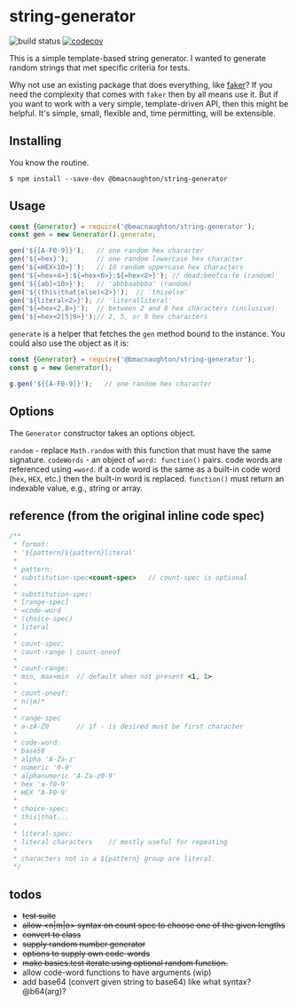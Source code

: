 
# string-generator

![build status](https://github.com/bmacnaughton/string-generator/actions/workflows/on-new-code.yml/badge.svg?branch=master) [![codecov](https://codecov.io/gh/bmacnaughton/string-generator/branch/master/graph/badge.svg?token=MUWZJSTWPJ)](https://codecov.io/gh/bmacnaughton/string-generator)

This is a simple template-based string generator. I wanted to generate
random strings that met specific criteria for tests.

Why not use an existing package that does everything, like [faker](https://github.com/Marak/Faker.js)?
If you need the complexity that comes with `faker` then by all means use
it. But if you want to work with a very simple, template-driven API, then
this might be helpful. It's simple, small, flexible and, time permitting,
will be extensible.

## Installing

You know the routine.

`$ npm install --save-dev @bmacnaughton/string-generator`

## Usage

```js
const {Generator} = require('@bmacnaughton/string-generator');
const gen = new Generator().generate;

gen('${[A-F0-9]}');   // one random hex character
gen('${=hex}');       // one random lowercase hex character
gen('${=HEX<10>}');   // 10 random uppercase hex characters
gen('${=hex<4>}:${=hex<6>}:${=hex<2>}'); // dead:beefca:fe (random)
gen('${[ab]<10>}');   // 'abbbaabbba' (random)
gen('${(this|that|else)<2>}');  // 'thiselse'
gen('${literal<2>}'); // 'literalliteral'
gen('${=hex<2,8>}');  // between 2 and 8 hex characters (inclusive)
gen('${=hex<2|5|9>}');// 2, 5, or 9 hex characters
```

`generate` is a helper that fetches the `gen` method bound to the instance. You
could also use the object as it is:

```js
const {Generator} = require('@bmacnaughton/string-generator');
const g = new Generator();

g.gen('${[A-F0-9]}');   // one random hex character
```

## Options

The `Generator` constructor takes an options object.

`random` - replace `Math.random` with this function that must have the same signature.
`codeWords` - an object of `word: function()` pairs. code words are referenced using `=word`. if
a code word is the same as a built-in code word (`hex`, `HEX`, etc.) then the built-in word is
replaced. `function()` must return an indexable value, e.g., string or array.


## reference (from the original inline code spec)
```js
/**
 * format:
 * '${pattern}${pattern}literal'
 *
 * pattern:
 * substitution-spec<count-spec>   // count-spec is optional
 *
 * substitution-spec:
 * [range-spec]
 * =code-word
 * (choice-spec)
 * literal
 *
 * count-spec:
 * count-range | count-oneof
 *
 * count-range:
 * min, max=min  // default when not present <1, 1>
 *
 * count-oneof:
 * n(|m)*
 *
 * range-spec
 * a-zA-Z0       // if - is desired must be first character
 *
 * code-word:
 * base58
 * alpha 'A-Za-z'
 * numeric '0-9'
 * alphanumeric 'A-Za-z0-9'
 * hex 'a-f0-9'
 * HEX 'A-F0-9'
 *
 * choice-spec:
 * this|that...
 *
 * literal-spec:
 * literal characters    // mostly useful for repeating
 *
 * characters not in a ${pattern} group are literal.
 */
```

## todos

- ~~test suite~~
- ~~allow <n|m|o> syntax on count spec to choose one of the given lengths~~
- ~~convert to class~~
- ~~supply random number generator~~
- ~~options to supply own code-words~~
- ~~make basics.test iterate using optional random function.~~
- allow code-word functions to have arguments (wip)
- add base64 (convert given string to base64) like what syntax? @b64(arg)?
